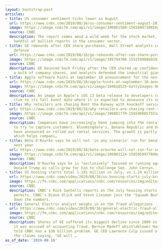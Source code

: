 ```yaml
---
layout: bootstrap-post
articles:
- title: US consumer sentiment ticks lower in August
  url: https://www.cnbc.com/2019/08/16/us-consumer-sentiment-august-2019-preliminary.html
  image: https://image.cnbcfm.com/api/v1/image/106081580-1565894730016gettyimages-1168244419.jpeg?v=1565894833
  source: CNBC
  description: The report comes amid a wild week for the stock market, but after a
    handful of bullish reports in the consumer sector.
- title: GE rebounds after CEO share purchases, Wall Street analysts come to company's
    defense
  url: https://www.cnbc.com/2019/08/16/ge-rebounds-after-ceo-share-purchases-analysts-defend-company.html
  image: https://image.cnbcfm.com/api/v1/image/105794706-1552599886039img_7583r.jpg?v=1552600038
  source: CNBC
  description: GE bounced back Friday after the CEO shored up confidence in buying
    a bulk of company shares, and analysts defended the industrial giant.
- title: Apple software hints at September 10 announcement for the next iPhone
  url: https://www.cnbc.com/2019/08/16/apple-hints-at-september-10-announcement-for-iphone-11.html
  image: https://image.cnbcfm.com/api/v1/image/104818525-GettyImages-869590262-apple-iphone.jpg?v=1532563733
  source: CNBC
  description: An image in Apple's iOS 13 beta release to developers could offer a
    clue to its fall event date where it is expected to announce its newest iPhones.
- title: Why retailers are chasing Rent the Runway with knockoff services
  url: https://www.cnbc.com/2019/08/16/why-retailers-are-chasing-rent-the-runway-with-knockoff-services.html
  image: https://image.cnbcfm.com/api/v1/image/106081770-1565900857551dress.jpg?v=1565962653
  source: CNBC
  description: Companies have increasingly been jumping into the rental apparel market
    to try to capture customers. Bloomingdale's, Banana Republic and Urban Outfitters
    have announced or rolled out rental services. The growth is partly fueled by CaaStle,
    which helps compani…
- title: Beto O'Rourke says he will not 'in any scenario' run for Senate in Texas
    next year
  url: https://www.cnbc.com/2019/08/16/beto-orourke-will-not-run-for-senate-in-texas-against-john-cornyn.html
  image: https://image.cnbcfm.com/api/v1/image/106083124-1565959977046gettyimages-1159321923.jpeg?v=1565960014
  source: CNBC
  description: O'Rourke says he is "exclusively" focused on running against President
    Donald Trump as calls grow for him to challenge Sen. John Cornyn.
- title: US housing starts total 1.191 million in July, vs 1.24 million expected
  url: https://www.cnbc.com/video/2019/08/16/us-housing-starts-july-breaking-squawk-box.html
  image: https://fm.cnbc.com/applications/cnbc.com/resources/img/editorial/2019/08/16/106083092-gettyimages-847040630.600x400.jpg
  source: CNBC
  description: CNBC's Rick Santelli reports on the July housing starts and building
    permits. CNBC's Diana Olick and Steve Liesman join the "Squawk Box" team to break
    down the numbers.
- title: General Electric analyst weighs in on the fraud allegations
  url: https://www.cnbc.com/video/2019/08/16/general-electric-fraud-allegations-panel-discussion-squawk-box.html
  image: https://fm.cnbc.com/applications/cnbc.com/resources/img/editorial/2019/08/16/106082986-1908167amgeneralelectric.600x400.jpg
  source: CNBC
  description: Shares of GE suffered its biggest decline since 2009 on Thursday after
    it was accused of accounting fraud. Bernie Madoff whistleblower Harry Markopolos
    told CNBC has a $38 billion problem. GE CEO Lawrence Culp issued a response to
    the claims saying, "GE will …
as_of_date: '2019-08-16'
---
```


